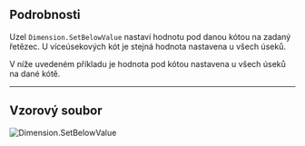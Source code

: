 ## Podrobnosti
Uzel `Dimension.SetBelowValue` nastaví hodnotu pod danou kótou na zadaný řetězec. U víceúsekových kót je stejná hodnota nastavena u všech úseků.

V níže uvedeném příkladu je hodnota pod kótou nastavena u všech úseků na dané kótě.
___
## Vzorový soubor

![Dimension.SetBelowValue](./Revit.Elements.Dimension.SetBelowValue_img.jpg)
